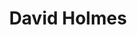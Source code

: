 ---
title: "David Holmes"
summary: "Northern Irish DJ, musician and composer, born 14 February 1969. For the New Zealand/UK-Engineer please us For the UK-Engineer please use For the US-Engineer please use"
image: "david-holmes.jpg"
apple_music_artist_url: "https://music.apple.com/gb/artist/david-holmes/315355"
wikipedia_url: "https://en.wikipedia.org/wiki/David_Holmes_(actor)"
---